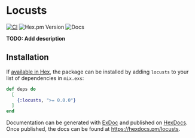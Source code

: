 # Locusts

[![CI](https://github.com/locusts-r-us/locusts/actions/workflows/beam.yml/badge.svg)](https://github.com/locusts-r-us/locusts/actions/workflows/beam.yml)
![Hex.pm Version](https://img.shields.io/hexpm/v/locusts?logo=erlang)
![Docs](https://img.shields.io/badge/docs-hexdocs.pm-blue?logo=elixir)


**TODO: Add description**

## Installation

If [available in Hex](https://hex.pm/docs/publish), the package can be installed
by adding `locusts` to your list of dependencies in `mix.exs`:

```elixir
def deps do
  [
    {:locusts, ">= 0.0.0"}
  ]
end
```

Documentation can be generated with [ExDoc](https://github.com/elixir-lang/ex_doc)
and published on [HexDocs](https://hexdocs.pm). Once published, the docs can
be found at <https://hexdocs.pm/locusts>.
